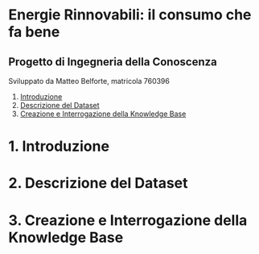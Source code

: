 # Energie Rinnovabili: il consumo che fa bene

## Progetto di Ingegneria della Conoscenza

Sviluppato da Matteo Belforte, matricola 760396

1. [Introduzione](#1-Introduzione)
2. [Descrizione del Dataset](#2-Descrizione_del_Dataset)
3. [Creazione e Interrogazione della Knowledge Base](#3-Creazione_e_Interrogazione_della_Knowledge_Base)


# **1. Introduzione**

# **2. Descrizione del Dataset**

# **3. Creazione e Interrogazione della Knowledge Base**

